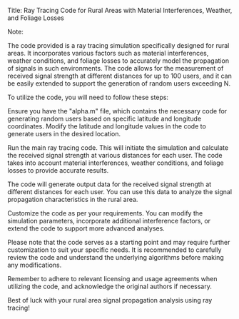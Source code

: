 
Title: Ray Tracing Code for Rural Areas with Material Interferences, Weather, and Foliage Losses

Note:

The code provided is a ray tracing simulation specifically designed for rural areas. It incorporates various factors such as material interferences, weather conditions, and foliage losses to accurately model the propagation of signals in such environments. The code allows for the measurement of received signal strength at different distances for up to 100 users, and it can be easily extended to support the generation of random users exceeding N.

To utilize the code, you will need to follow these steps:

Ensure you have the "alpha.m" file, which contains the necessary code for generating random users based on specific latitude and longitude coordinates. Modify the latitude and longitude values in the code to generate users in the desired location.

Run the main ray tracing code. This will initiate the simulation and calculate the received signal strength at various distances for each user. The code takes into account material interferences, weather conditions, and foliage losses to provide accurate results.

The code will generate output data for the received signal strength at different distances for each user. You can use this data to analyze the signal propagation characteristics in the rural area.

Customize the code as per your requirements. You can modify the simulation parameters, incorporate additional interference factors, or extend the code to support more advanced analyses.

Please note that the code serves as a starting point and may require further customization to suit your specific needs. It is recommended to carefully review the code and understand the underlying algorithms before making any modifications.

Remember to adhere to relevant licensing and usage agreements when utilizing the code, and acknowledge the original authors if necessary.

Best of luck with your rural area signal propagation analysis using ray tracing!

